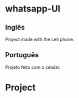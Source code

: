 # whatsapp-UI
<h2>Inglês</h2>
<p> Project made with the cell phone. </p>

<h2> Português </h2>
<p> Projeto feito com o celular. </p>

# Project





